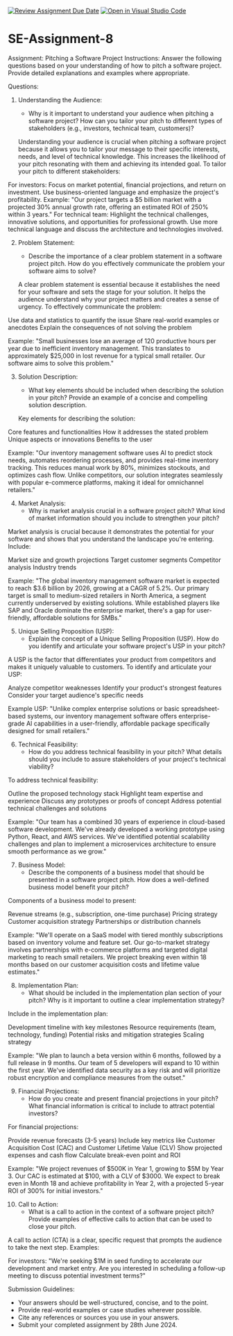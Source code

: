 [![Review Assignment Due Date](https://classroom.github.com/assets/deadline-readme-button-22041afd0340ce965d47ae6ef1cefeee28c7c493a6346c4f15d667ab976d596c.svg)](https://classroom.github.com/a/4bgukiqw)
[![Open in Visual Studio Code](https://classroom.github.com/assets/open-in-vscode-2e0aaae1b6195c2367325f4f02e2d04e9abb55f0b24a779b69b11b9e10269abc.svg)](https://classroom.github.com/online_ide?assignment_repo_id=15343551&assignment_repo_type=AssignmentRepo)
# SE-Assignment-8
 Assignment: Pitching a Software Project
 Instructions:
Answer the following questions based on your understanding of how to pitch a software project. Provide detailed explanations and examples where appropriate.

 Questions:

1. Understanding the Audience:
   - Why is it important to understand your audience when pitching a software project? How can you tailor your pitch to different types of stakeholders (e.g., investors, technical team, customers)?

   Understanding your audience is crucial when pitching a software project because it allows you to tailor your message to their specific interests, needs, and level of technical knowledge. This increases the likelihood of your pitch resonating with them and achieving its intended goal.
To tailor your pitch to different stakeholders:

For investors: Focus on market potential, financial projections, and return on investment. Use business-oriented language and emphasize the project's profitability.
Example: "Our project targets a $5 billion market with a projected 30% annual growth rate, offering an estimated ROI of 250% within 3 years."
For technical team: Highlight the technical challenges, innovative solutions, and opportunities for professional growth. Use more technical language and discuss the architecture and technologies involved.

2. Problem Statement:
   - Describe the importance of a clear problem statement in a software project pitch. How do you effectively communicate the problem your software aims to solve?

   A clear problem statement is essential because it establishes the need for your software and sets the stage for your solution. It helps the audience understand why your project matters and creates a sense of urgency.
To effectively communicate the problem:

Use data and statistics to quantify the issue
Share real-world examples or anecdotes
Explain the consequences of not solving the problem

Example: "Small businesses lose an average of 120 productive hours per year due to inefficient inventory management. This translates to approximately $25,000 in lost revenue for a typical small retailer. Our software aims to solve this problem."

3. Solution Description:
   - What key elements should be included when describing the solution in your pitch? Provide an example of a concise and compelling solution description.

   Key elements for describing the solution:

Core features and functionalities
How it addresses the stated problem
Unique aspects or innovations
Benefits to the user

Example: "Our inventory management software uses AI to predict stock needs, automates reordering processes, and provides real-time inventory tracking. This reduces manual work by 80%, minimizes stockouts, and optimizes cash flow. Unlike competitors, our solution integrates seamlessly with popular e-commerce platforms, making it ideal for omnichannel retailers."

4. Market Analysis:
   - Why is market analysis crucial in a software project pitch? What kind of market information should you include to strengthen your pitch?

Market analysis is crucial because it demonstrates the potential for your software and shows that you understand the landscape you're entering. Include:

Market size and growth projections
Target customer segments
Competitor analysis
Industry trends

Example: "The global inventory management software market is expected to reach $3.6 billion by 2026, growing at a CAGR of 5.2%. Our primary target is small to medium-sized retailers in North America, a segment currently underserved by existing solutions. While established players like SAP and Oracle dominate the enterprise market, there's a gap for user-friendly, affordable solutions for SMBs."

5. Unique Selling Proposition (USP):
   - Explain the concept of a Unique Selling Proposition (USP). How do you identify and articulate your software project's USP in your pitch?

A USP is the factor that differentiates your product from competitors and makes it uniquely valuable to customers. To identify and articulate your USP:

Analyze competitor weaknesses
Identify your product's strongest features
Consider your target audience's specific needs

Example USP: "Unlike complex enterprise solutions or basic spreadsheet-based systems, our inventory management software offers enterprise-grade AI capabilities in a user-friendly, affordable package specifically designed for small retailers."

6. Technical Feasibility:
   - How do you address technical feasibility in your pitch? What details should you include to assure stakeholders of your project's technical viability?

To address technical feasibility:

Outline the proposed technology stack
Highlight team expertise and experience
Discuss any prototypes or proofs of concept
Address potential technical challenges and solutions

Example: "Our team has a combined 30 years of experience in cloud-based software development. We've already developed a working prototype using Python, React, and AWS services. We've identified potential scalability challenges and plan to implement a microservices architecture to ensure smooth performance as we grow."

7. Business Model:
   - Describe the components of a business model that should be presented in a software project pitch. How does a well-defined business model benefit your pitch?

Components of a business model to present:

Revenue streams (e.g., subscription, one-time purchase)
Pricing strategy
Customer acquisition strategy
Partnerships or distribution channels

Example: "We'll operate on a SaaS model with tiered monthly subscriptions based on inventory volume and feature set. Our go-to-market strategy involves partnerships with e-commerce platforms and targeted digital marketing to reach small retailers. We project breaking even within 18 months based on our customer acquisition costs and lifetime value estimates."

8. Implementation Plan:
   - What should be included in the implementation plan section of your pitch? Why is it important to outline a clear implementation strategy?

Include in the implementation plan:

Development timeline with key milestones
Resource requirements (team, technology, funding)
Potential risks and mitigation strategies
Scaling strategy

Example: "We plan to launch a beta version within 6 months, followed by a full release in 9 months. Our team of 5 developers will expand to 10 within the first year. We've identified data security as a key risk and will prioritize robust encryption and compliance measures from the outset."

9. Financial Projections:
   - How do you create and present financial projections in your pitch? What financial information is critical to include to attract potential investors?

For financial projections:

Provide revenue forecasts (3-5 years)
Include key metrics like Customer Acquisition Cost (CAC) and Customer Lifetime Value (CLV)
Show projected expenses and cash flow
Calculate break-even point and ROI

Example: "We project revenues of $500K in Year 1, growing to $5M by Year 3. Our CAC is estimated at $100, with a CLV of $3000. We expect to break even in Month 18 and achieve profitability in Year 2, with a projected 5-year ROI of 300% for initial investors."

10. Call to Action:
    - What is a call to action in the context of a software project pitch? Provide examples of effective calls to action that can be used to close your pitch.

A call to action (CTA) is a clear, specific request that prompts the audience to take the next step. Examples:

For investors: "We're seeking $1M in seed funding to accelerate our development and market entry. Are you interested in scheduling a follow-up meeting to discuss potential investment terms?"


 Submission Guidelines:
- Your answers should be well-structured, concise, and to the point.
- Provide real-world examples or case studies wherever possible.
- Cite any references or sources you use in your answers.
- Submit your completed assignment by 28th June 2024.


